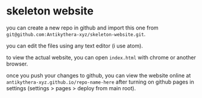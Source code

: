 # skeleton website

you can create a new repo in github and import this one from `git@github.com:Antikythera-xyz/skeleton-website.git`.

you can edit the files using any text editor (i use atom).

to view the actual website, you can open `index.html` with chrome or another browser.

once you push your changes to github, you can view the website online at `antikythera-xyz.github.io/repo-name-here` after turning on github pages in settings (settings > pages > deploy from main root).
